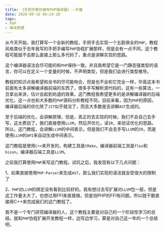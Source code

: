 ```yaml
---
title: 《手把手教你编写PHP编译器》--开篇
date: 2020-09-16 06:24:18
tags:
- PHP
- 编译原理
---
```


从今天开始，我打算写一个全新的教程，手把手去实现一个五脏俱全的`PHP`，教程风格类似于去年我写的手把手编写`PHP`协程扩展那样，但是会有一点不同，这个教程可能就不会那么直接上那么多代码了，重点是讲解实现的思路。

这个编译器语法会尽可能的和`PHP`保持一致。并且我希望它是一门静态强类型的语言，你可以在定义一个变量的时候，不声明类型，但是我们会进行类型推导。

教程的知识点我希望和龙书的尽可能吻合，但是也不会和它完全一样，毕竟这本书前面有太多讲解编译器前端的东西了，很多手写解析源代码的，这有一些算法，一旦拿出来讲，估计会起到劝退的效果。这门教程我希望更多的是讲解编译器的后端优化，这一点也和大多数的`PHP`源码分析教程不同，目前来看，因为`PHP`的原因，编译器后端的优化除了`JIT`似乎就没了，而且大多数是去讲解`AST`生成的。

至于后端的优化，会讲解原理，但是，真正的去实现的时候，我们不会自己去手写，这太费劲了，我们直接使用`LLVM`，然后开优化，读`IR`，来验证优化的思路。所以，这门教程，会讲解`LLVM`的中间表示。但是我们不会去手写`LLVM`的`IR`，而是使用`LLVM`的`API`来自动生成中间表示。

这门教程是使用`C++`来开发的，构建工具是`CMake`，编译器前端工具是`flex`和`bison`，编译器后端工具是`LLVM`。

之前我打算使用`PHP`来写这门教程。试坑之后，我发现有以下几点问题：

1、如果直接使用`PHP-Parser`来生成`AST`，那么我们实现的语法就会受很大的限制了

2、`PHP`对`LLVM`的绑定没有看到比较好的。我有想过去写扩展对`LLVM`包一层，但是这工作量太大了。也想过用FFI来直接搞，但是怕PHP的FFI有问题。所以就干脆直接用C++来完成我们的这门教程了。

我不是一个专门研究编译器的人，这个教程主要是对自己的一个阶段性学习的总结。就和`PHP`协程扩展开发教程一样，边写边学习，算是对自己这一年的一个总结吧。

